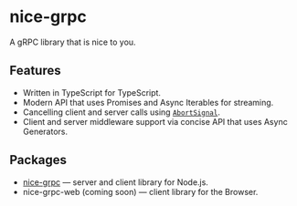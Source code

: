# nice-grpc

A gRPC library that is nice to you.

## Features

- Written in TypeScript for TypeScript.
- Modern API that uses Promises and Async Iterables for streaming.
- Cancelling client and server calls using
  [`AbortSignal`](https://developer.mozilla.org/en-US/docs/Web/API/AbortSignal).
- Client and server middleware support via concise API that uses Async
  Generators.

## Packages

- [nice-grpc](/packages/nice-grpc) — server and client library for Node.js.
- nice-grpc-web (coming soon) — client library for the Browser.
